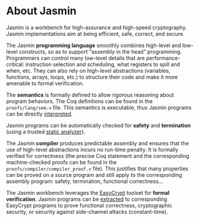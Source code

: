 # About Jasmin

Jasmin is a workbench for high-assurance and high-speed cryptography.
Jasmin implementations aim at being efficient, safe, correct, and secure.

The Jasmin **programming language** smoothly combines high-level and low-level constructs,
so as to support “assembly in the head” programming.
Programmers can control many low-level details that are performance-critical: instruction selection and scheduling, what registers to spill and when, etc.
They can also rely on high-level abstractions (variables, functions, arrays, loops, etc.) to structure their code and make it more amenable to formal verification.

The **semantics** is formally defined to allow rigorous reasoning about program behaviors.
The Coq definitions can be found in the `proofs/lang/sem.v` file.
This semantics is executable, thus Jasmin programs can be directly [interpreted](tools/reference_interpreter).

Jasmin programs can be automatically checked for **safety** and **termination** (using a trusted [static analyzer](tools/safety_checker)).

The Jasmin **compiler** produces predictable assembly and ensures that the use of high-level abstractions incurs no run-time penalty.
It is formally verified for correctness (the precise Coq statement and the corresponding machine-checked proofs can be found in the `proofs/compiler/compiler_proof.v` file).
This justifies that many properties can be proved on a source program and still apply to the corresponding assembly program: safety, termination, functional correctness…

The Jasmin workbench leverages the [EasyCrypt](https://www.easycrypt.info/) toolset for **formal verification**. Jasmin programs can be [extracted](tools/jasmin2ec) to corresponding EasyCrypt programs to prove functional correctness, cryptographic security, or security against side-channel attacks (constant-time).
